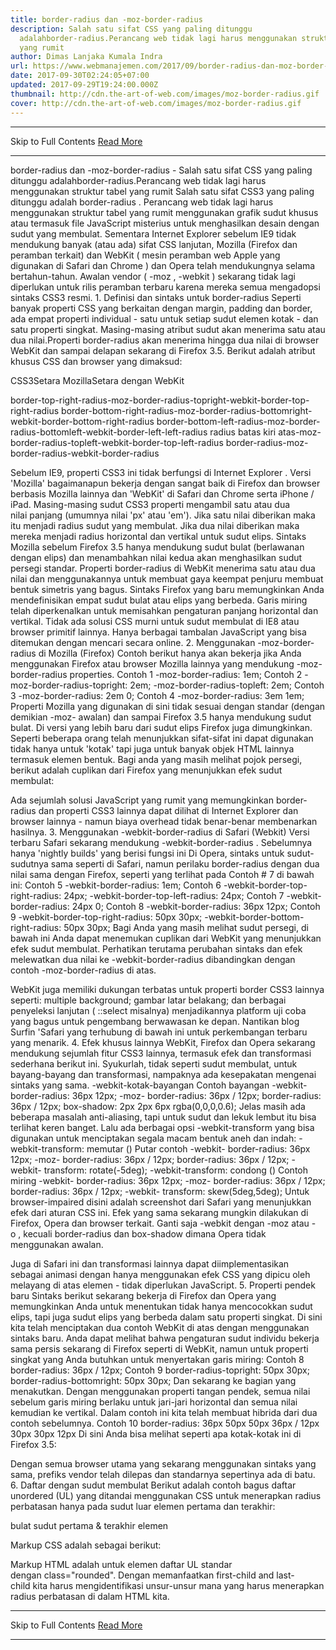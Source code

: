 ```yaml
---
title: border-radius dan -moz-border-radius
description: Salah satu sifat CSS yang paling ditunggu
  adalahborder-radius.Perancang web tidak lagi harus menggunakan struktur tabel
  yang rumit
author: Dimas Lanjaka Kumala Indra
url: https://www.webmanajemen.com/2017/09/border-radius-dan-moz-border-radius.html
date: 2017-09-30T02:24:05+07:00
updated: 2017-09-29T19:24:00.000Z
thumbnail: http://cdn.the-art-of-web.com/images/moz-border-radius.gif
cover: http://cdn.the-art-of-web.com/images/moz-border-radius.gif
---
```


<hr/> Skip to Full Contents <a href="https://www.webmanajemen.com/2017/09/border-radius-dan-moz-border-radius.html" rel="follow" class="button" id="read-more">Read More</a> <hr/> border-radius dan -moz-border-radius - Salah satu sifat CSS yang paling ditunggu adalahborder-radius.Perancang web tidak lagi harus menggunakan struktur tabel yang rumit Salah satu sifat CSS3 yang paling ditunggu adalah border-radius . Perancang web tidak lagi harus menggunakan struktur tabel yang rumit menggunakan grafik sudut khusus atau termasuk file JavaScript misterius untuk menghasilkan desain dengan sudut yang membulat.
Sementara Internet Explorer sebelum IE9 tidak mendukung banyak (atau ada) sifat CSS lanjutan, Mozilla (Firefox dan peramban terkait) dan WebKit ( mesin peramban web Apple yang digunakan di Safari dan Chrome ) dan Opera telah mendukungnya selama bertahun-tahun.
Awalan vendor ( -moz , -webkit ) sekarang tidak lagi diperlukan untuk rilis peramban terbaru karena mereka semua mengadopsi sintaks CSS3 resmi.
1. Definisi dan sintaks untuk border-radius
Seperti banyak properti CSS yang berkaitan dengan margin, padding dan border, ada empat properti individual - satu untuk setiap sudut elemen kotak - dan satu properti singkat. Masing-masing atribut sudut akan menerima satu atau dua nilai.Properti border-radius akan menerima hingga dua nilai di browser WebKit dan sampai delapan sekarang di Firefox 3.5.
Berikut adalah atribut khusus CSS dan browser yang dimaksud:

CSS3Setara MozillaSetara dengan WebKit

border-top-right-radius-moz-border-radius-topright-webkit-border-top-right-radius
border-bottom-right-radius-moz-border-radius-bottomright-webkit-border-bottom-right-radius
border-bottom-left-radius-moz-border-radius-bottomleft-webkit-border-left-left-radius
radius batas kiri atas-moz-border-radius-topleft-webkit-border-top-left-radius
border-radius-moz-border-radius-webkit-border-radius

Sebelum IE9, properti CSS3 ini tidak berfungsi di Internet Explorer . Versi 'Mozilla' bagaimanapun bekerja dengan sangat baik di Firefox dan browser berbasis Mozilla lainnya dan 'WebKit' di Safari dan Chrome serta iPhone / iPad.
Masing-masing sudut CSS3 properti mengambil satu atau dua nilai panjang (umumnya nilai 'px' atau 'em'). Jika satu nilai diberikan maka itu menjadi radius sudut yang membulat. Jika dua nilai diberikan maka mereka menjadi radius horizontal dan vertikal untuk sudut elips.
Sintaks Mozilla sebelum Firefox 3.5 hanya mendukung sudut bulat (berlawanan dengan elips) dan menambahkan nilai kedua akan menghasilkan sudut persegi standar.
Properti border-radius di WebKit menerima satu atau dua nilai dan menggunakannya untuk membuat gaya keempat penjuru membuat bentuk simetris yang bagus. Sintaks Firefox yang baru memungkinkan Anda mendefinisikan empat sudut bulat atau elips yang berbeda. Garis miring telah diperkenalkan untuk memisahkan pengaturan panjang horizontal dan vertikal.
Tidak ada solusi CSS murni untuk sudut membulat di IE8 atau browser primitif lainnya. Hanya berbagai tambalan JavaScript yang bisa ditemukan dengan mencari secara online.
2. Menggunakan -moz-border-radius di Mozilla (Firefox)
Contoh berikut hanya akan bekerja jika Anda menggunakan Firefox atau browser Mozilla lainnya yang mendukung -moz-border-radius properties.
Contoh 1
-moz-border-radius: 1em;
Contoh 2
-moz-border-radius-topright: 2em; -moz-border-radius-topleft: 2em;
Contoh 3
-moz-border-radius: 2em 0;
Contoh 4
-moz-border-radius: 3em 1em;
Properti Mozilla yang digunakan di sini tidak sesuai dengan standar (dengan demikian -moz- awalan) dan sampai Firefox 3.5 hanya mendukung sudut bulat. Di versi yang lebih baru dari sudut elips Firefox juga dimungkinkan.
Seperti beberapa orang telah menunjukkan sifat-sifat ini dapat digunakan tidak hanya untuk 'kotak' tapi juga untuk banyak objek HTML lainnya termasuk elemen bentuk.
Bagi anda yang masih melihat pojok persegi, berikut adalah cuplikan dari Firefox yang menunjukkan efek sudut membulat:

Ada sejumlah solusi JavaScript yang rumit yang memungkinkan border-radius dan properti CSS3 lainnya dapat dilihat di Internet Explorer dan browser lainnya - namun biaya overhead tidak benar-benar membenarkan hasilnya.
3. Menggunakan -webkit-border-radius di Safari (Webkit)
Versi terbaru Safari sekarang mendukung -webkit-border-radius . Sebelumnya hanya 'nightly builds' yang berisi fungsi ini Di Opera, sintaks untuk sudut-sudutnya sama seperti di Safari, namun perilaku border-radius dengan dua nilai sama dengan Firefox, seperti yang terlihat pada Contoh # 7 di bawah ini:
Contoh 5
-webkit-border-radius: 1em;
Contoh 6
-webkit-border-top-right-radius: 24px; -webkit-border-top-left-radius: 24px;
Contoh 7
-webkit-border-radius: 24px 0;
Contoh 8
-webkit-border-radius: 36px 12px;
Contoh 9
-webkit-border-top-right-radius: 50px 30px; -webkit-border-bottom-right-radius: 50px 30px;
Bagi Anda yang masih melihat sudut persegi, di bawah ini Anda dapat menemukan cuplikan dari WebKit yang menunjukkan efek sudut membulat. Perhatikan terutama perubahan sintaks dan efek melewatkan dua nilai ke -webkit-border-radius dibandingkan dengan contoh -moz-border-radius di atas.

WebKit juga memiliki dukungan terbatas untuk properti border CSS3 lainnya seperti: multiple background; gambar latar belakang; dan berbagai penyeleksi lanjutan ( ::select misalnya) menjadikannya platform uji coba yang bagus untuk pengembang berwawasan ke depan. Nantikan blog Surfin 'Safari yang terhubung di bawah ini untuk perkembangan terbaru yang menarik.
4. Efek khusus lainnya
WebKit, Firefox dan Opera sekarang mendukung sejumlah fitur CSS3 lainnya, termasuk efek dan transformasi sederhana berikut ini. Syukurlah, tidak seperti sudut membulat, untuk bayang-bayang dan transformasi, nampaknya ada kesepakatan mengenai sintaks yang sama.
-webkit-kotak-bayangan
Contoh bayangan
-webkit- border-radius: 36px 12px; -moz- border-radius: 36px / 12px; border-radius: 36px / 12px; box-shadow: 2px 2px 6px rgba(0,0,0,0.6);
Jelas masih ada beberapa masalah anti-aliasing, tapi untuk sudut dan lekuk lembut itu bisa terlihat keren banget.
Lalu ada berbagai opsi -webkit-transform yang bisa digunakan untuk menciptakan segala macam bentuk aneh dan indah:
-webkit-transform: memutar ()
Putar contoh
-webkit- border-radius: 36px 12px; -moz- border-radius: 36px / 12px; border-radius: 36px / 12px; -webkit- transform: rotate(-5deg);
-webkit-transform: condong ()
Contoh miring
-webkit- border-radius: 36px 12px; -moz- border-radius: 36px / 12px; border-radius: 36px / 12px; -webkit- transform: skew(5deg,5deg);
Untuk browser-impaired disini adalah screenshot dari Safari yang menunjukkan efek dari aturan CSS ini. Efek yang sama sekarang mungkin dilakukan di Firefox, Opera dan browser terkait. Ganti saja -webkit dengan -moz atau -o , kecuali border-radius dan box-shadow dimana Opera tidak menggunakan awalan.

Juga di Safari ini dan transformasi lainnya dapat diimplementasikan sebagai animasi dengan hanya menggunakan efek CSS yang dipicu oleh melayang di atas elemen - tidak diperlukan JavaScript.
5. Properti pendek baru
Sintaks berikut sekarang bekerja di Firefox dan Opera yang memungkinkan Anda untuk menentukan tidak hanya mencocokkan sudut elips, tapi juga sudut elips yang berbeda dalam satu properti singkat.
Di sini kita telah menciptakan dua contoh WebKit di atas dengan menggunakan sintaks baru. Anda dapat melihat bahwa pengaturan sudut individu bekerja sama persis sekarang di Firefox seperti di WebKit, namun untuk properti singkat yang Anda butuhkan untuk menyertakan garis miring:
Contoh 8
border-radius: 36px / 12px;
Contoh 9
border-radius-topright: 50px 30px; border-radius-bottomright: 50px 30px;
Dan sekarang ke bagian yang menakutkan. Dengan menggunakan properti tangan pendek, semua nilai sebelum garis miring berlaku untuk jari-jari horizontal dan semua nilai kemudian ke vertikal. Dalam contoh ini kita telah membuat hibrida dari dua contoh sebelumnya.
Contoh 10
border-radius: 36px 50px 50px 36px / 12px 30px 30px 12px
Di sini Anda bisa melihat seperti apa kotak-kotak ini di Firefox 3.5:

Dengan semua browser utama yang sekarang menggunakan sintaks yang sama, prefiks vendor telah dilepas dan standarnya sepertinya ada di batu.
6. Daftar dengan sudut membulat
Berikut adalah contoh bagus daftar unordered (UL) yang ditandai menggunakan CSS untuk menerapkan radius perbatasan hanya pada sudut luar elemen pertama dan terakhir:

bulat
sudut
pertama & terakhir
elemen

Markup CSS adalah sebagai berikut:
<style type="text/css"> ul.rounded { margin: 0; padding: 0; width: 200px; background: #ababab; border-radius: 1em; box-shadow: 2px 2px 4px #666; } ul.rounded li { display: block; margin: 0 0 1px; padding: 4px 12px; background: #dedede; transition: 0.2s; } ul.rounded li:first-child { border-radius: 1em 1em 0 0; } ul.rounded li:last-child { border-radius: 0 0 1em 1em; } ul.rounded li:hover { padding-left: 20px; background: #efefef; } </style>
Markup HTML adalah untuk elemen daftar UL standar dengan class="rounded".
Dengan memanfaatkan first-child and last-child kita harus mengidentifikasi unsur-unsur mana yang harus menerapkan radius perbatasan di dalam HTML kita. <hr/> Skip to Full Contents <a href="https://www.webmanajemen.com/2017/09/border-radius-dan-moz-border-radius.html" rel="follow" class="button" id="read-more">Read More</a> <hr/>